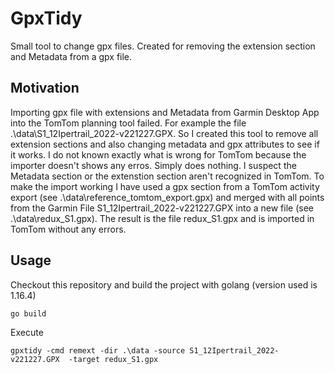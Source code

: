 # GpxTidy
Small tool to change gpx files. Created for removing the extension section and Metadata from a gpx file.

## Motivation
Importing gpx file with extensions and Metadata from Garmin Desktop App into the TomTom planning tool failed.
For example the file .\data\S1_12Ipertrail_2022-v221227.GPX.
So I created this tool to remove all extension sections and also changing metadata and gpx attributes to see if it works.
I do not known exactly what is wrong for TomTom because the importer doesn't shows any erros.
Simply does nothing. I suspect the Metadata  section or the extenstion section aren't recognized in TomTom.
To make the import working I have used a gpx section from a TomTom activity export (see .\data\reference_tomtom_export.gpx) 
and merged with all points from the Garmin File S1_12Ipertrail_2022-v221227.GPX into a new file (see .\data\redux_S1.gpx). 
The result is the file redux_S1.gpx and is imported in TomTom without any errors.

## Usage
Checkout this repository and build the project with golang (version used is 1.16.4)

    go build

Execute

    gpxtidy -cmd remext -dir .\data -source S1_12Ipertrail_2022-v221227.GPX  -target redux_S1.gpx
